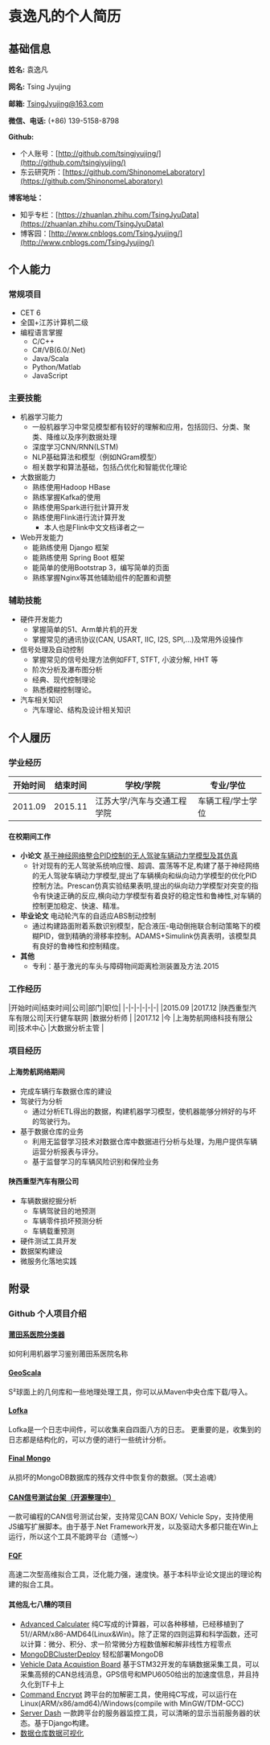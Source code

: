 # 袁逸凡的个人简历

## 基础信息
**姓名:** 袁逸凡

**网名:** Tsing Jyujing

**邮箱:** [TsingJyujing@163.com](mailto://TsingJyujing@163.com "TsingJyujing@163.com")

**微信、电话:** (+86) 139-5158-8798

**Github:**

- 个人账号：[http://github.com/tsingjyujing/](http://github.com/tsingjyujing/)
- 东云研究所：[https://github.com/ShinonomeLaboratory](https://github.com/ShinonomeLaboratory)

**博客地址：**

- 知乎专栏：[https://zhuanlan.zhihu.com/TsingJyuData](https://zhuanlan.zhihu.com/TsingJyuData)
- 博客园：[http://www.cnblogs.com/TsingJyujing/](http://www.cnblogs.com/TsingJyujing/)

## 个人能力

### 常规项目
- CET 6
- 全国+江苏计算机二级
- 编程语言掌握
    - C/C++
    - C#/VB(6.0/.Net)
    - Java/Scala
    - Python/Matlab
    - JavaScript

### 主要技能

- 机器学习能力
    - 一般机器学习中常见模型都有较好的理解和应用，包括回归、分类、聚类、降维以及序列数据处理
    - 深度学习CNN/RNN(LSTM)
    - NLP基础算法和模型（例如NGram模型）
    - 相关数学和算法基础，包括凸优化和智能优化理论
- 大数据能力
    - 熟练使用Hadoop HBase
    - 熟练掌握Kafka的使用
    - 熟练使用Spark进行批计算开发
    - 熟练使用Flink进行流计算开发
        - 本人也是Flink中文文档译者之一
- Web开发能力
    - 能熟练使用 Django 框架
    - 能熟练使用 Spring Boot 框架
    - 能简单的使用Bootstrap 3，编写简单的页面
    - 熟练掌握Nginx等其他辅助组件的配置和调整


### 辅助技能
- 硬件开发能力
    - 掌握简单的51、Arm单片机的开发
    - 掌握常见的通讯协议(CAN, USART, IIC, I2S, SPI,...)及常用外设操作
- 信号处理及自动控制
    - 掌握常见的信号处理方法例如FFT, STFT, 小波分解, HHT 等
    - 阶次分析及瀑布图分析
    - 经典、现代控制理论
    - 熟悉模糊控制理论。
- 汽车相关知识
    - 汽车理论、结构及设计相关知识

## 个人履历

### 学业经历

|开始时间|结束时间|学校/学院|专业/学位|
|-|-|-|-|
|2011.09   |2015.11   |江苏大学/汽车与交通工程学院   |车辆工程/学士学位   |

#### 在校期间工作

- **小论文** [基于神经网络整合PID控制的无人驾驶车辆动力学模型及其仿真](http://cpfd.cnki.com.cn/Article/CPFDTOTAL-QCGC201410001107.htm)
    - 针对现有的无人驾驶系统响应慢、超调、震荡等不足,构建了基于神经网络的无人驾驶车辆动力学模型,提出了车辆横向和纵向动力学模型的优化PID控制方法。Prescan仿真实验结果表明,提出的纵向动力学模型对突变的指令有快速正确的反应,横向动力学模型有着良好的稳定性和鲁棒性,对车辆的控制更加稳定、快速、精准。
- **毕业论文** 电动轮汽车的自适应ABS制动控制
    - 通过构建路面附着系数识别模型，配合液压-电动倒拖联合制动策略下的模糊PID，做到精确的滑移率控制。ADAMS+Simulink仿真表明，该模型具有良好的鲁棒性和控制精度。
- **其他**
    - 专利：基于激光的车头与障碍物间距离检测装置及方法.2015

### 工作经历
|开始时间|结束时间|公司|部门|职位|
|-|-|-|-|-|-|
|2015.09   |2017.12   |陕西重型汽车有限公司|天行健车联网   |数据分析师   |
|2017.12   |今   |上海势航网络科技有限公司|技术中心   |大数据分析主管   |

### 项目经历

#### 上海势航网络期间

- 完成车辆行车数据仓库的建设
- 驾驶行为分析
    - 通过分析ETL得出的数据，构建机器学习模型，使机器能够分辨好的与坏的驾驶行为。
- 基于数据仓库的业务
    - 利用无监督学习技术对数据仓库中数据进行分析与处理，为用户提供车辆运营分析报表与评分。
    - 基于监督学习的车辆风险识别和保险业务

#### 陕西重型汽车有限公司
- 车辆数据挖掘分析
    - 车辆驾驶目的地预测
    - 车辆零件损坏预测分析
    - 车辆载重预测
- 硬件测试工具开发
- 数据架构建设
- 微服务化落地实践

## 附录

### Github 个人项目介绍

#### [莆田系医院分类器](https://github.com/TsingJyujing/BlackHeartHospitalClassifier)

如何利用机器学习鉴别莆田系医院名称

#### [GeoScala](https://github.com/TsingJyujing/GeoScala)

S²球面上的几何库和一些地理处理工具，你可以从Maven中央仓库下载/导入。

#### [Lofka](https://github.com/TsingJyujing/lofka)

Lofka是一个日志中间件，可以收集来自四面八方的日志。
更重要的是，收集到的日志都是结构化的，可以方便的进行一些统计分析。

#### [Final Mongo](https://github.com/TsingJyujing/final-mongo)

从损坏的MongoDB数据库的残存文件中恢复你的数据。（冥土追魂）

#### [CAN信号测试台架（开源整理中）](https://github.com/TsingJyujing/CAN-signal-panel)
一款可编程的CAN信号测试台架，支持常见CAN BOX/ Vehicle Spy，支持使用JS编写扩展脚本。由于基于.Net Framework开发，以及驱动大多都只能在Win上运行，所以这个工具不能跨平台（遗憾～）

#### [FQF](https://github.com/ShinonomeLaboratory/Fast-Quadratical-Fitting)
高速二次型高维拟合工具，泛化能力强，速度快。基于本科毕业论文提出的理论构建的拟合工具。

#### 其他乱七八糟的项目
- [Advanced Calculater](https://github.com/ShinonomeLaboratory/Advanced-Calculater) 纯C写成的计算器，可以各种移植，已经移植到了51//ARM/x86-AMD64(Linux&Win)。除了正常的四则运算和科学函数，还可以计算：微分、积分、求一阶常微分方程数值解和解非线性方程零点
- [MongoDBClusterDeploy](https://github.com/TsingJyujing/MongoDBClusterDeploy) 轻松部署MongoDB
- [Vehicle Data Acquistion Board](https://github.com/TsingJyujing/Vehicle-Data-Acquistion-Board) 基于STM32开发的车辆数据采集工具，可以采集高频的CAN总线消息，GPS信号和MPU6050给出的加速度信息，并且持久化到TF卡上
- [Command Encrypt](https://github.com/TsingJyujing/CommandEncrypt) 跨平台的加解密工具，使用纯C写成，可以运行在Linux(ARM/x86/amd64)/Windows(compile with MinGW/TDM-GCC)
- [Server Dash](https://github.com/TsingJyujing/ServerDash) 一款跨平台的服务器监控工具，可以清晰的显示当前服务器的状态。基于Django构建。
- [数据仓库数据可视化](https://github.com/TsingJyujing/Resume/blob/master/img/1212256696.jpg)

